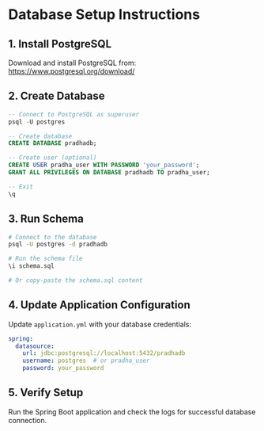 # Database Setup Instructions

## 1. Install PostgreSQL
Download and install PostgreSQL from: https://www.postgresql.org/download/

## 2. Create Database
```sql
-- Connect to PostgreSQL as superuser
psql -U postgres

-- Create database
CREATE DATABASE pradhadb;

-- Create user (optional)
CREATE USER pradha_user WITH PASSWORD 'your_password';
GRANT ALL PRIVILEGES ON DATABASE pradhadb TO pradha_user;

-- Exit
\q
```

## 3. Run Schema
```bash
# Connect to the database
psql -U postgres -d pradhadb

# Run the schema file
\i schema.sql

# Or copy-paste the schema.sql content
```

## 4. Update Application Configuration
Update `application.yml` with your database credentials:
```yaml
spring:
  datasource:
    url: jdbc:postgresql://localhost:5432/pradhadb
    username: postgres  # or pradha_user
    password: your_password
```

## 5. Verify Setup
Run the Spring Boot application and check the logs for successful database connection.